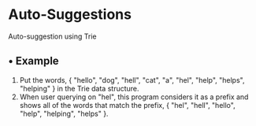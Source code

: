 # Auto-Suggestions  
Auto-suggestion using Trie  
  
## • Example  
  
1. Put the words, { "hello", "dog", "hell", "cat", "a", "hel", "help", "helps", "helping" } in the Trie data structure.  
2. When user querying on "hel", this program considers it as a prefix and shows all of the words that match the prefix, { "hel", "hell", "hello", "help", "helping", "helps" }.  
  
  
